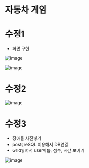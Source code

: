 # 자동차 게임
# 수정1
- 화면 구현

![image](https://user-images.githubusercontent.com/65011438/161717661-5b826309-dd4f-417e-ae86-9169964c9958.png)


![image](https://user-images.githubusercontent.com/65011438/161717775-ebc87ae6-4575-4cd6-b1ed-a237bf938e2b.png)

# 수정2

![image](https://user-images.githubusercontent.com/65011438/161933006-8b0592ed-faf7-40f7-aeb9-b03e761822c3.png)

# 수정3
- 장애물 사진넣기
- postgreSQL 이용해서 DB연결
- Grid넣어서 user이름, 점수, 시간 보이기

![image](https://user-images.githubusercontent.com/65011438/162144737-e10b3a59-7353-42c4-bcd0-febf501f8ce1.png)
